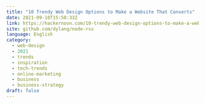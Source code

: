 ```yaml
---
title: "10 Trendy Web Design Options to Make a Website That Converts"
date: 2021-09-10T15:58:33Z
link: https://hackernoon.com/10-trendy-web-design-options-to-make-a-website-that-converts?source=rss&utm_medium=RSS&utm_source=news.12bit.vn
site: github.com/dylang/node-rss
language: English
category:
  - web-design
  - 2021
  - trends
  - inspiration
  - tech-trends
  - online-marketing
  - business
  - business-strategy
draft: false
---
```

